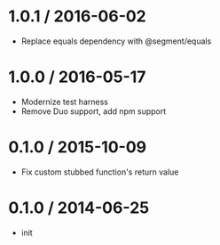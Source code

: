 1.0.1 / 2016-06-02
==================

 * Replace equals dependency with @segment/equals

1.0.0 / 2016-05-17
==================

 * Modernize test harness
 * Remove Duo support, add npm support

0.1.0 / 2015-10-09
==================

 * Fix custom stubbed function's return value

0.1.0 / 2014-06-25
==================

 * init
